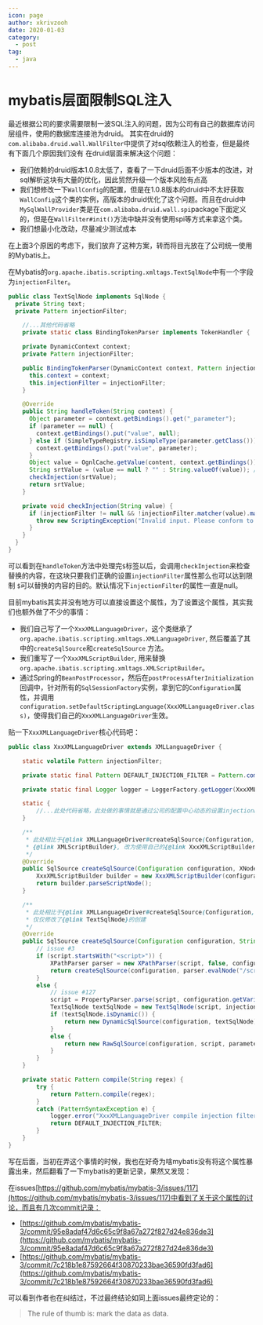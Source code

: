 ```yaml
---
icon: page
author: xkrivzooh
date: 2020-01-03
category:
  - post
tag:
  - java
---
```


# mybatis层面限制SQL注入

最近根据公司的要求需要限制一波SQL注入的问题，因为公司有自己的数据库访问层组件，使用的数据库连接池为druid。
其实在druid的`com.alibaba.druid.wall.WallFilter`中提供了对sql依赖注入的检查，但是最终有下面几个原因我们没有
在druid层面来解决这个问题：

- 我们依赖的druid版本1.0.8太低了，查看了一下druid后面不少版本的改进，对sql解析这块有大量的优化，因此贸然升级一个版本风险有点高
- 我们想修改一下`WallConfig`的配置，但是在1.0.8版本的druid中不太好获取`WallConfig`这个类的实例，高版本的druid优化了这个问题。而且在druid中`MySqlWallProvider`类是在`com.alibaba.druid.wall.spi`package下面定义的，但是在`WallFilter#init()`方法中缺并没有使用spi等方式来拿这个类。
- 我们想最小化改动，尽量减少测试成本

在上面3个原因的考虑下，我们放弃了这种方案，转而将目光放在了公司统一使用的Mybatis上。

在Mybatis的`org.apache.ibatis.scripting.xmltags.TextSqlNode`中有一个字段为`injectionFilter`。

```java
public class TextSqlNode implements SqlNode {
  private String text;
  private Pattern injectionFilter;

    //...其他代码省略
    private static class BindingTokenParser implements TokenHandler {

    private DynamicContext context;
    private Pattern injectionFilter;

    public BindingTokenParser(DynamicContext context, Pattern injectionFilter) {
      this.context = context;
      this.injectionFilter = injectionFilter;
    }

    @Override
    public String handleToken(String content) {
      Object parameter = context.getBindings().get("_parameter");
      if (parameter == null) {
        context.getBindings().put("value", null);
      } else if (SimpleTypeRegistry.isSimpleType(parameter.getClass())) {
        context.getBindings().put("value", parameter);
      }
      Object value = OgnlCache.getValue(content, context.getBindings());
      String srtValue = (value == null ? "" : String.valueOf(value)); // issue #274 return "" instead of "null"
      checkInjection(srtValue);
      return srtValue;
    }

    private void checkInjection(String value) {
      if (injectionFilter != null && !injectionFilter.matcher(value).matches()) {
        throw new ScriptingException("Invalid input. Please conform to regex" + injectionFilter.pattern());
      }
    }
  }
}
```

可以看到在`handleToken`方法中处理完`$`标签以后，会调用`checkInjection`来检查替换的内容，在这块只要我们正确的设置`injectionFilter`属性那么也可以达到限制
`$`可以替换的内容的目的。默认情况下`injectionFilter`的属性一直是null。

目前mybatis其实并没有地方可以直接设置这个属性，为了设置这个属性，其实我们也额外做了不少的事情：

- 我们自己写了一个`XxxXMLLanguageDriver`，这个类继承了`org.apache.ibatis.scripting.xmltags.XMLLanguageDriver`, 然后覆盖了其中的`createSqlSource`和`createSqlSource`
方法。
- 我们重写了一个`XxxXMLScriptBuilder`, 用来替换`org.apache.ibatis.scripting.xmltags.XMLScriptBuilder`。
- 通过Spring的`BeanPostProcessor`，然后在`postProcessAfterInitialization`回调中，针对所有的`SqlSessionFactory`实例，拿到它的`Configuration`属性，并调用`configuration.setDefaultScriptingLanguage(XxxXMLLanguageDriver.class)`，使得我们自己的`XxxXMLLanguageDriver`生效。

贴一下`XxxXMLLanguageDriver`核心代码吧：

```java
public class XxxXMLLanguageDriver extends XMLLanguageDriver {

	static volatile Pattern injectionFilter;

	private static final Pattern DEFAULT_INJECTION_FILTER = Pattern.compile(DEFAULT_SQL_INJECTIONFILTER_REGEX);

	private static final Logger logger = LoggerFactory.getLogger(XxxXMLLanguageDriver.class);

	static {
		//...此处代码省略，此处做的事情就是通过公司的配置中心动态的设置injectionFilter
	}

	/**
	 * 此处相比于{@link XMLLanguageDriver#createSqlSource(Configuration, XNode, Class)}仅仅修改了使用的
	 * {@link XMLScriptBuilder}, 改为使用自己的{@link XxxXMLScriptBuilder}
	 */
	@Override
	public SqlSource createSqlSource(Configuration configuration, XNode script, Class<?> parameterType) {
		XxxXMLScriptBuilder builder = new XxxXMLScriptBuilder(configuration, script, parameterType);
		return builder.parseScriptNode();
	}

	/**
	 * 此处相比于{@link XMLLanguageDriver#createSqlSource(Configuration, String, Class)},
	 * 仅仅修改了{@link TextSqlNode}的创建
	 */
	@Override
	public SqlSource createSqlSource(Configuration configuration, String script, Class<?> parameterType) {
		// issue #3
		if (script.startsWith("<script>")) {
			XPathParser parser = new XPathParser(script, false, configuration.getVariables(), new XMLMapperEntityResolver());
			return createSqlSource(configuration, parser.evalNode("/script"), parameterType);
		}
		else {
			// issue #127
			script = PropertyParser.parse(script, configuration.getVariables());
			TextSqlNode textSqlNode = new TextSqlNode(script, injectionFilter);
			if (textSqlNode.isDynamic()) {
				return new DynamicSqlSource(configuration, textSqlNode);
			}
			else {
				return new RawSqlSource(configuration, script, parameterType);
			}
		}
	}

	private static Pattern compile(String regex) {
		try {
			return Pattern.compile(regex);
		}
		catch (PatternSyntaxException e) {
			logger.error("XxxXMLLanguageDriver compile injection filter regex [{}] error", regex, e);
			return DEFAULT_INJECTION_FILTER;
		}
	}
}

```

写在后面，当初在弄这个事情的时候，我也在好奇为啥mybatis没有将这个属性暴露出来，然后翻看了一下mybatis的更新记录，果然又发现：

在issues[https://github.com/mybatis/mybatis-3/issues/117](https://github.com/mybatis/mybatis-3/issues/117)中看到了关于这个属性的讨论，而且有几次commit记录：

- [https://github.com/mybatis/mybatis-3/commit/95e8adaf47d6c65c9f8a67a272f827d24e836de3](https://github.com/mybatis/mybatis-3/commit/95e8adaf47d6c65c9f8a67a272f827d24e836de3)
- [https://github.com/mybatis/mybatis-3/commit/7c218b1e87592664f30870233bae36590fd3fad6](https://github.com/mybatis/mybatis-3/commit/7c218b1e87592664f30870233bae36590fd3fad6)

可以看到作者也在纠结过，不过最终结论如同上面issues最终定论的：

> The rule of thumb is: mark the data as data.

<!-- @include: ../scaffolds/post_footer.md -->
